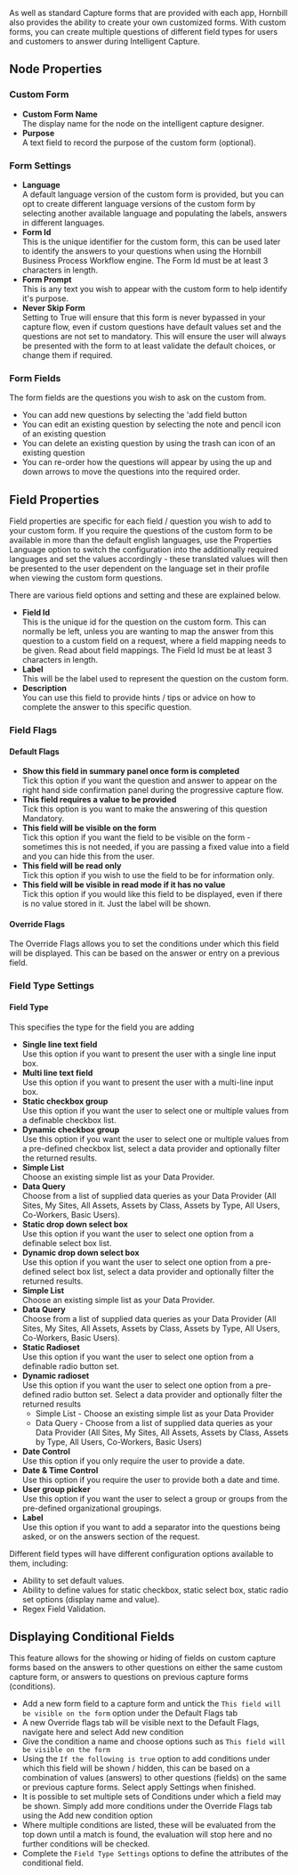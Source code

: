As well as standard Capture forms that are provided with each app, Hornbill also provides the ability to create your own customized forms. With custom forms, you can create multiple questions of different field types for users and customers to answer during Intelligent Capture.

## Node Properties
### Custom Form
* **Custom Form Name**<br>The display name for the node on the intelligent capture designer.
* **Purpose**<br>A text field to record the purpose of the custom form (optional).

### Form Settings
* **Language**<br>A default language version of the custom form is provided, but you can opt to create different language versions of the custom form by selecting another available language and populating the labels, answers in different languages.
* **Form Id**<br>This is the unique identifier for the custom form, this can be used later to identify the answers to your questions when using the Hornbill Business Process Workflow engine. The Form Id must be at least 3 characters in length.
* **Form Prompt**<br>This is any text you wish to appear with the custom form to help identify it's purpose.
* **Never Skip Form**<br>Setting to True will ensure that this form is never bypassed in your capture flow, even if custom questions have default values set and the questions are not set to mandatory. This will ensure the user will always be presented with the form to at least validate the default choices, or change them if required.

### Form Fields
The form fields are the questions you wish to ask on the custom from.
* You can add new questions by selecting the 'add field button
* You can edit an existing question by selecting the note and pencil icon of an existing question
* You can delete an existing question by using the trash can icon of an existing question
* You can re-order how the questions will appear by using the up and down arrows to move the questions into the required order.

## Field Properties
Field properties are specific for each field / question you wish to add to your custom form. If you require the questions of the custom form to be available in more than the default english languages, use the Properties Language option to switch the configuration into the additionally required languages and set the values accordingly - these translated values will then be presented to the user dependent on the language set in their profile when viewing the custom form questions.

There are various field options and setting and these are explained below.

* **Field Id**<br>This is the unique id for the question on the custom form. This can normally be left, unless you are wanting to map the answer from this question to a custom field on a request, where a field mapping needs to be given. Read about field mappings. The Field Id must be at least 3 characters in length.
* **Label**<br>This will be the label used to represent the question on the custom form.
* **Description**<br>You can use this field to provide hints / tips or advice on how to complete the answer to this specific question.

### Field Flags
#### Default Flags
* **Show this field in summary panel once form is completed**<br>Tick this option if you want the question and answer to appear on the right hand side confirmation panel during the progressive capture flow.
* **This field requires a value to be provided**<br>Tick this option is you want to make the answering of this question Mandatory.
* **This field will be visible on the form**<br>Tick this option if you want the field to be visible on the form - sometimes this is not needed, if you are passing a fixed value into a field and you can hide this from the user.
* **This field will be read only**<br>Tick this option if you wish to use the field to be for information only.
* **This field will be visible in read mode if it has no value**<br>Tick this option if you would like this field to be displayed, even if there is no value stored in it. Just the label will be shown.

#### Override Flags
The Override Flags allows you to set the conditions under which this field will be displayed. This can be based on the answer or entry on a previous field.

### Field Type Settings

#### Field Type
This specifies the type for the field you are adding

* **Single line text field**<br>Use this option if you want to present the user with a single line input box.
* **Multi line text field**<br>Use this option if you want to present the user with a multi-line input box.
* **Static checkbox group**<br>Use this option if you want the user to select one or multiple values from a definable checkbox list.
* **Dynamic checkbox group**<br>Use this option if you want the user to select one or multiple values from a pre-defined checkbox list, select a data provider and optionally filter the returned results.
* **Simple List**<br>Choose an existing simple list as your Data Provider.
* **Data Query**<br>Choose from a list of supplied data queries as your Data Provider (All Sites, My Sites, All Assets, Assets by Class, Assets by Type, All Users, Co-Workers, Basic Users).
* **Static drop down select box**<br>Use this option if you want the user to select one option from a definable select box list.
* **Dynamic drop down select box**<br>Use this option if you want the user to select one option from a pre-defined select box list, select a data provider and optionally filter the returned results.
* **Simple List**<br>Choose an existing simple list as your Data Provider.
* **Data Query**<br>Choose from a list of supplied data queries as your Data Provider (All Sites, My Sites, All Assets, Assets by Class, Assets by Type, All Users, Co-Workers, Basic Users).
* **Static Radioset**<br>Use this option if you want the user to select one option from a definable radio button set.
* **Dynamic radioset**<br>Use this option if you want the user to select one option from a pre-defined radio button set. Select a data provider and optionally filter the returned results
    * Simple List - Choose an existing simple list as your Data Provider
    * Data Query - Choose from a list of supplied data queries as your Data Provider (All Sites, My Sites, All Assets, Assets by Class, Assets by Type, All Users, Co-Workers, Basic Users)
* **Date Control**<br>Use this option if you only require the user to provide a date.
* **Date & Time Control**<br>Use this option if you require the user to provide both a date and time.
* **User group picker**<br>Use this option if you want the user to select a group or groups from the pre-defined organizational groupings.
* **Label**<br>Use this option if you want to add a separator into the questions being asked, or on the answers section of the request.

Different field types will have different configuration options available to them, including:
* Ability to set default values.
* Ability to define values for static checkbox, static select box, static radio set options (display name and value).
* Regex Field Validation.

## Displaying Conditional Fields
This feature allows for the showing or hiding of fields on custom capture forms based on the answers to other questions on either the same custom capture form, or answers to questions on previous capture forms (conditions).
* Add a new form field to a capture form and untick the `This field will be visible on the form` option under the Default Flags tab
* A new Override flags tab will be visible next to the Default Flags, navigate here and select Add new condition
* Give the condition a name and choose options such as `This field will be visible on the form`
* Using the `If the following is true` option to add conditions under which this field will be shown / hidden, this can be based on a combination of values (answers) to other questions (fields) on the same or previous capture forms. Select apply Settings when finished.
* It is possible to set multiple sets of Conditions under which a field may be shown. Simply add more conditions under the Override Flags tab using the Add new condition option
* Where multiple conditions are listed, these will be evaluated from the top down until a match is found, the evaluation will stop here and no further conditions will be checked.
* Complete the `Field Type Settings` options to define the attributes of the conditional field.
